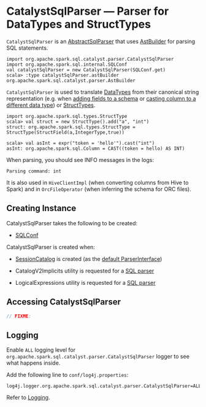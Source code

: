 # CatalystSqlParser &mdash; Parser for DataTypes and StructTypes

`CatalystSqlParser` is an [AbstractSqlParser](AbstractSqlParser.md) that uses [AstBuilder](AstBuilder.md) for parsing SQL statements.

```text
import org.apache.spark.sql.catalyst.parser.CatalystSqlParser
import org.apache.spark.sql.internal.SQLConf
val catalystSqlParser = new CatalystSqlParser(SQLConf.get)
scala> :type catalystSqlParser.astBuilder
org.apache.spark.sql.catalyst.parser.AstBuilder
```

`CatalystSqlParser` is used to translate [DataTypes](../DataType.md) from their canonical string representation (e.g. when [adding fields to a schema](../spark-sql-schema.md#add) or [casting column to a different data type](../Column.md#cast)) or [StructTypes](../StructType.md).

```text
import org.apache.spark.sql.types.StructType
scala> val struct = new StructType().add("a", "int")
struct: org.apache.spark.sql.types.StructType = StructType(StructField(a,IntegerType,true))

scala> val asInt = expr("token = 'hello'").cast("int")
asInt: org.apache.spark.sql.Column = CAST((token = hello) AS INT)
```

When parsing, you should see INFO messages in the logs:

```text
Parsing command: int
```

It is also used in `HiveClientImpl` (when converting columns from Hive to Spark) and in `OrcFileOperator` (when inferring the schema for ORC files).

## Creating Instance

CatalystSqlParser takes the following to be created:

* [SQLConf](../SQLConf.md)

CatalystSqlParser is created when:

* [SessionCatalog](../SessionCatalog.md) is created (as the [default ParserInterface](../SessionCatalog.md#parser))

* CatalogV2Implicits utility is requested for a [SQL parser](CatalogV2Implicits.md#catalystSqlParser)

* LogicalExpressions utility is requested for a [SQL parser](LogicalExpressions.md#parser)

## Accessing CatalystSqlParser

```scala
// FIXME:
```

## Logging

Enable `ALL` logging level for `org.apache.spark.sql.catalyst.parser.CatalystSqlParser` logger to see what happens inside.

Add the following line to `conf/log4j.properties`:

```
log4j.logger.org.apache.spark.sql.catalyst.parser.CatalystSqlParser=ALL
```

Refer to [Logging](../spark-logging.md).
